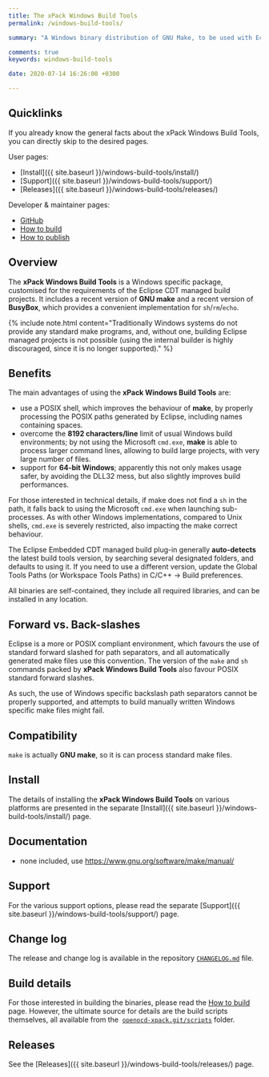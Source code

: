 ```yaml
---
title: The xPack Windows Build Tools
permalink: /windows-build-tools/

summary: "A Windows binary distribution of GNU Make, to be used with Eclipse Embedded CDT."

comments: true
keywords: windows-build-tools

date: 2020-07-14 16:26:00 +0300

---
```


## Quicklinks

If you already know the general facts about the xPack Windows Build Tools, you can
directly skip to the desired pages.

User pages:

- [Install]({{ site.baseurl }}/windows-build-tools/install/)
- [Support]({{ site.baseurl }}/windows-build-tools/support/)
- [Releases]({{ site.baseurl }}/windows-build-tools/releases/)

Developer & maintainer pages:

- [GitHub](https://github.com/xpack-dev-tools/windows-build-tools-xpack)
- [How to build](https://github.com/xpack-dev-tools/windows-build-tools-xpack/blob/xpack/README-BUILD.md)
- [How to publish](https://github.com/xpack-dev-tools/windows-build-tools-xpack/blob/xpack/README-RELEASE.md)

## Overview

The **xPack Windows Build Tools** is a Windows specific package,
customised for the requirements of the Eclipse CDT managed build
projects. It includes a recent version of **GNU make** and a recent
version of **BusyBox**, which provides a convenient implementation
for `sh`/`rm`/`echo`.

{% include note.html content="Traditionally Windows systems do not
provide any standard make programs, and, without one, building Eclipse
managed projects is not possible (using the internal builder is highly
discouraged, since it is no longer supported)." %}

## Benefits

The main advantages of using the **xPack Windows Build Tools** are:

- use a POSIX shell, which improves the behaviour
of **make**, by properly processing the POSIX paths generated by Eclipse,
including names containing spaces.
- overcome the **8192 characters/line** limit of usual Windows build
environments; by not using the Microsoft `cmd.exe`, **make** is able to process
larger command lines, allowing to build large projects, with very large
number of files.
- support for **64-bit Windows**; apparently this not only makes usage
safer, by avoiding the DLL32 mess, but also slightly improves build
performances.

For those interested in technical details, if make does not find a `sh`
in the path, it falls back to using the Microsoft `cmd.exe` when launching
sub-processes. As with other Windows implementations, compared to Unix
shells, `cmd.exe` is severely restricted, also impacting the make correct
behaviour.

The Eclipse Embedded CDT managed build plug-in generally **auto-detects**
the latest build tools version, by searching several designated folders,
and defaults to using it. If you need to use a different version, update
the Global Tools Paths (or Workspace Tools Paths) in C/C++ → Build preferences.

All binaries are self-contained, they include all required libraries,
and can be installed in any location.

## Forward vs. Back-slashes

Eclipse is a more or POSIX compliant environment, which favours the use of
standard forward slashed for path separators, and all automatically
generated make files use this convention. The version of the `make` and
`sh` commands packed by **xPack Windows Build Tools** also favour
POSIX standard forward slashes.

As such, the use of Windows specific backslash path separators cannot be
properly supported, and attempts to build manually written Windows
specific make files might fail.

## Compatibility

`make` is actually **GNU make**, so it is can process standard make files.

## Install

The details of installing the **xPack Windows Build Tools** on various
platforms are presented in the separate
[Install]({{ site.baseurl }}/windows-build-tools/install/) page.

## Documentation

- none included, use https://www.gnu.org/software/make/manual/

## Support

For the various support options, please read the separate
[Support]({{ site.baseurl }}/windows-build-tools/support/) page.

## Change log

The release and change log is available in the repository
[`CHANGELOG.md`](https://github.com/xpack-dev-tools/windows-build-tools-xpack/blob/xpack/CHANGELOG.md) file.

## Build details

For those interested in building the binaries, please read the
[How to build](https://github.com/xpack-dev-tools/windows-build-tools-xpack/blob/xpack/README-BUILD.md)
page.
However, the ultimate source for details are the build scripts themselves,
all available from the 
[`openocd-xpack.git/scripts`](https://github.com/xpack-dev-tools/windows-build-tools-xpack/tree/xpack/scripts/)
folder.

## Releases

See the [Releases]({{ site.baseurl }}/windows-build-tools/releases/) page.
